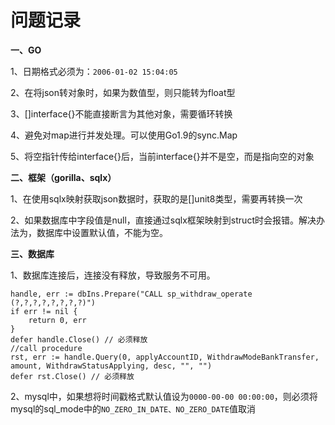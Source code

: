 # 问题记录
**一、GO**

1、日期格式必须为：`2006-01-02 15:04:05`

2、在将json转对象时，如果为数值型，则只能转为float型

3、[]interface{}不能直接断言为其他对象，需要循环转换

4、避免对map进行并发处理。可以使用Go1.9的sync.Map

5、将空指针传给interface{}后，当前interface{}并不是空，而是指向空的对象

**二、框架（gorilla、sqlx）**

1、在使用sqlx映射获取json数据时，获取的是[]unit8类型，需要再转换一次

2、如果数据库中字段值是null，直接通过sqlx框架映射到struct时会报错。解决办法为，数据库中设置默认值，不能为空。


**三、数据库**

1、数据库连接后，连接没有释放，导致服务不可用。
```
handle, err := dbIns.Prepare("CALL sp_withdraw_operate (?,?,?,?,?,?,?,?)")
if err != nil {
	return 0, err
}
defer handle.Close() // 必须释放
//call procedure
rst, err := handle.Query(0, applyAccountID, WithdrawModeBankTransfer, amount, WithdrawStatusApplying, desc, "", "")
defer rst.Close() // 必须释放
```

2、mysql中，如果想将时间戳格式默认值设为`0000-00-00 00:00:00`，则必须将mysql的sql_mode中的`NO_ZERO_IN_DATE、NO_ZERO_DATE`值取消

